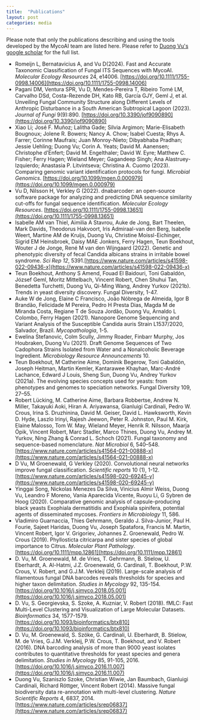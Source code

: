 ```yaml
---
title:  "Publications"
layout: post
categories: media
---
```


Please note that only the publications describing and using the tools developed by the MycoAI team are listed here. Please refer to [Duong Vu's google scholar](https://scholar.google.nl/citations?user=ugNE8zUAAAAJ&hl=eng) for the full list.
- Romeijn L, Bernatavicius A, and Vu D(2024). Fast and Accurate Taxonomic Classification of Fungal ITS Sequences with MycoAI. *Molecular Ecology Resources* 24, e14006. [https://doi.org/10.1111/1755-0998.14006](https://doi.org/10.1111/1755-0998.14006)
- Pagani DM, Ventura SPR, Vu D, Mendes-Pereira T, Ribeiro Tomé LM, Carvalho DSd, Costa-Rezende DH, Kato RB, García GJY, Geml J, et al. Unveiling Fungal Community Structure along Different Levels of Anthropic Disturbance in a South American Subtropical Lagoon (2023). *Journal of Fungi* 9(9):890. [https://doi.org/10.3390/jof9090890](https://doi.org/10.3390/jof9090890)
- Xiao Li; José F. Muñoz; Lalitha Gade; Silvia Argimon; Marie-Elisabeth Bougnoux; Jolene R. Bowers; Nancy A. Chow; Isabel Cuesta; Rhys A. Farrer; Corinne Maufrais; Juan Monroy-Nieto; Dibyabhaba Pradhan; Jessie Uehling; Duong Vu; Corin A. Yeats; David M. Aanensen; Christophe d’Enfert; David M. Engelthaler; David W. Eyre; Matthew C. Fisher; Ferry Hagen; Wieland Meyer; Gagandeep Singh; Ana Alastruey-Izquierdo; Anastasia P. Litvintseva; Christina A. Cuomo (2023). Comparing genomic variant identification protocols for fungi. *Microbial Genomics*. [https://doi.org/10.1099/mgen.0.000979](https://doi.org/10.1099/mgen.0.000979)
- Vu D, Nilsson H, Verkley G (2022). dnabarcoder: an open-source software package for analyzing and predicting DNA sequence similarity cut-offs for fungal sequence identification. *Molecular Ecology Resources*. [https://doi.org/10.1111/1755-0998.13651](https://doi.org/10.1111/1755-0998.13651)
- Isabelle AM van Thiel, Aimilia A Stavrou, Auke de Jong, Bart Theelen, Mark Davids, Theodorus Hakvoort, Iris Admiraal-van den Berg, Isabelle Weert, Martine AM de Kruijs, Duong Vu, Christine Moissl-Eichinger, Sigrid EM Heinsbroek, Daisy MAE Jonkers, Ferry Hagen, Teun Boekhout, Wouter J de Jonge, René M van den Wijngaard (2022). Genetic and phenotypic diversity of fecal Candida albicans strains in irritable bowel syndrome. *Sci Rep 12*, 5391.[https://www.nature.com/articles/s41598-022-09436-x](https://www.nature.com/articles/s41598-022-09436-x)
- Teun Boekhout, Anthony S Amend, Fouad El Baidouri, Toni Gabaldón, József Geml, Moritz Mittelbach, Vincent Robert, Chen Shuhui Tan, Benedetta Turchetti, Duong Vu, Qi-Ming Wang, Andrey Yurkov (2021b). Trends in yeast diversity discovery. Fungal Diversity, 1-47.
- Auke W de Jong, Elaine C Francisco, João Nóbrega de Almeida, Igor B Brandão, Felicidade M Pereira, Pedro H Presta Dias, Magda M de Miranda Costa, Regiane T de Souza Jordão, Duong Vu, Arnaldo L Colombo, Ferry Hagen (2021). Nanopore Genome Sequencing and Variant Analysis of the Susceptible Candida auris Strain L1537/2020, Salvador, Brazil. *Mycopathologia*, 1-5.
- Ewelina Stefanovic, Colm Scully, Jimmy Roader, Finbarr Murphy, Jos Houbraken, Duong Vu (2021). Draft Genome Sequences of Two Cadophora Strains Isolated from Water and a Nonalcoholic Beverage Ingredient. *Microbiology Resource Announcements* 10.
- Teun Boekhout, M Catherine Aime, Dominik Begerow, Toni Gabaldón, Joseph Heitman, Martin Kemler, Kantarawee Khayhan, Marc-André Lachance, Edward J Louis, Sheng Sun, Duong Vu, Andrey Yurkov (2021a). The evolving species concepts used for yeasts: from phenotypes and genomes to speciation networks. Fungal Diversity 109, 27–55.
- Robert Lücking, M. Catherine Aime, Barbara Robbertse, Andrew N. Miller, Takayuki Aoki, Hiran A. Ariyawansa, Gianluigi Cardinali, Pedro W. Crous, Irina S. Druzhinina, David M. Geiser, David L. Hawksworth, Kevin D. Hyde, Laszlo Irinyi, Rajesh Jeewon, Peter R. Johnston, Paul M. Kirk, Elaine Malosso, Tom W. May, Wieland Meyer, Henrik R. Nilsson, Maarja Öpik, Vincent Robert, Marc Stadler, Marco Thines, Duong Vu, Andrey M. Yurkov, Ning Zhang & Conrad L. Schoch (2021). Fungal taxonomy and sequence-based nomenclature. *Nat Microbiol* 6, 540–548.[https://www.nature.com/articles/s41564-021-00888-x](https://www.nature.com/articles/s41564-021-00888-x)
- D Vu, M Groenewald, G Verkley (2020). Convolutional neural networks improve fungal classification. *Scientific reports* 10 (1), 1-12.[https://www.nature.com/articles/s41598-020-69245-y](https://www.nature.com/articles/s41598-020-69245-y)
- Yinggai Song, Nickolas Menezes Da Silva, Vinicius Almir Weiss, Duong Vu, Leandro F Moreno, Vania Aparecida Vicente, Ruoyu Li, G Sybren de Hoog (2020).  Comparative genomic analysis of capsule-producing black yeasts Exophiala dermatitidis and Exophiala spinifera, potential agents of disseminated mycoses. *Frontiers in Microbiology* 11, 586.
- Vladimiro Guarnaccia, Thies Gehrmann, Geraldo J. Silva-Junior, Paul H. Fourie, Sajeet Haridas, Duong Vu, Joseph Spatafora, Francis M. Martin, Vincent Robert, Igor V. Grigoriev, Johannes Z. Groenewald, Pedro W. Crous (2019). Phyllosticta citricarpa and sister species of global importance to Citrus. *Molecular Plant Pathology*. [https://doi.org/10.1111/mpp.12861](https://doi.org/10.1111/mpp.12861)
- D. Vu, M. Groenewald, M. de Vries, T. Gehrmann, B. Stielow, U. Eberhardt, A. Al-Hatmi, J.Z. Groenewald, G. Cardinali, T. Boekhout, P.W. Crous, V. Robert, and G.J.M. Verkleij (2019). Large-scale analysis of filamentous fungal DNA barcodes reveals thresholds for species and higher taxon delimitation. *Studies in Mycology* 92, 135-154.[https://doi.org/10.1016/j.simyco.2018.05.001](https://doi.org/10.1016/j.simyco.2018.05.001)
- D. Vu, S. Georgievska, S. Szoke, A. Kuzniar, V. Robert (2018). fMLC: Fast Multi-Level Clustering and Visualization of Large Molecular Datasets. *Bioinformatics* 34, 1577-1579.[https://doi.org/10.1093/bioinformatics/btx810](https://doi.org/10.1093/bioinformatics/btx810)
- D. Vu, M. Groenewald, S. Szöke, G. Cardinali, U. Eberhardt, B. Stielow, M. de Vries, G.J.M. Verkleij, P.W. Crous, T. Boekhout, and V. Robert (2016). DNA barcoding analysis of more than 9000 yeast isolates contributes to quantitative thresholds for yeast species and genera delimitation. *Studies in Mycology* 85, 91-105, 2016.[https://doi.org/10.1016/j.simyco.2016.11.007](https://doi.org/10.1016/j.simyco.2016.11.007)
- Duong Vu, Szaniszlo Szoke, Christian Wiwie, Jan Baumbach, Gianluigi Cardinali, Richard Röttger, Vincent Robert (2014). Massive fungal biodiversity data re-annotation with multi-level clustering. *Nature Scientific Reports* 4, 6837, 2014.[https://www.nature.com/articles/srep06837](https://www.nature.com/articles/srep06837)
